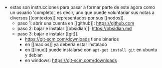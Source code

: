 - estas son instrucciones para pasar a formar parte de este ágora como un usuario 'completo', es decir, uno que puede voluntariar sus notas a diversos [[contextos]] representados por sus [[nodos]].
	- paso 1: abrir una cuenta en [[github]]: https://github.com
	- paso 2: bajar e instalar [[obsidian]]: https://obsidian.md
	- paso 3: bajar e instalar [[git]].
		- https://git-scm.com/downloads tiene binarios
		- en [[mac os]] ya debería estar instalado
		- en [[linux]] puede instalarse con `apt-get install git` en ubuntu y debian
		- en windows: https://git-scm.com/downloads